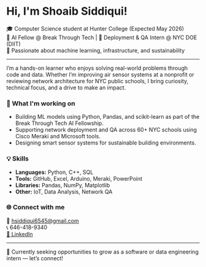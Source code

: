 # Hi, I'm Shoaib Siddiqui!

🎓 Computer Science student at Hunter College (Expected May 2026)  
🧠 AI Fellow @ Break Through Tech | 📡 Deployment & QA Intern @ NYC DOE (DIIT)  
🌱 Passionate about machine learning, infrastructure, and sustainability

---

I’m a hands-on learner who enjoys solving real-world problems through code and data. Whether I’m improving air sensor systems at a nonprofit or reviewing network architecture for NYC public schools, I bring curiosity, technical focus, and a drive to make an impact.

### 🔭 What I'm working on
- Building ML models using Python, Pandas, and scikit-learn as part of the Break Through Tech AI Fellowship.
- Supporting network deployment and QA across 60+ NYC schools using Cisco Meraki and Microsoft tools.
- Designing smart sensor systems for sustainable building environments.

### 💡 Skills
- **Languages:** Python, C++, SQL  
- **Tools:** GitHub, Excel, Arduino, Meraki, PowerPoint  
- **Libraries:** Pandas, NumPy, Matplotlib  
- **Other:** IoT, Data Analysis, Network QA

### 🌐 Connect with me
📧 hsiddiqui6545@gmail.com  
📞 646-418-9340  
[🔗 LinkedIn](https://www.linkedin.com/in/shoaib-siddiqui-6545sh/)

---

📢 Currently seeking opportunities to grow as a software or data engineering intern — let’s connect!
